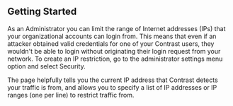<!--
title: "IP Restriction"
description: "Guidelines for configure IP Restriction from within TeamServer"
tags: "user tips EOP IP restriction security"
-->

## Getting Started
As an Administrator you can limit the range of Internet addresses (IPs) that your organizational accounts can login from. This means that even if an attacker obtained valid credentials for one of your Contrast users, they wouldn't be able to login without originating their login request from your network. To create an IP restriction, go to the administrator settings menu option and select Security. 

The page helpfully tells you the current IP address that Contrast detects your traffic is from, and allows you to specify a list of IP addresses or IP ranges (one per line) to restrict traffic from.
